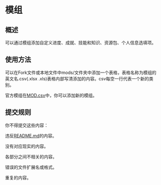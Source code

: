  # 模组

 ## 概述

可以通过模组添加自定义进度、成就、技能和知识、资源包、个人信息选填项。

 ## 使用方法

可以在Fork文件或本地文件中mods/文件夹中添加一个表格，表格名称为模组的英文名.csv(.xlsx .xls)表格内部写清添加的内容。csv每空一行代表一个新的类别。

官方模组在[MOD.csv](MOD.csv)中，你可以添加新的模组。

 ## 提交规则

你不得提交这些内容：

违反[README.md](../README.md)的内容。

没有对应现实的内容。

各部分之间不相关的内容。

错误的文件扩展名或格式。

重复的内容。